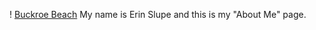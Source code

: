 ! [Buckroe Beach](eslupe6.github.io/eslupe6/images/buckroebeach.PNG)
My name is Erin Slupe and this is my "About Me" page.
